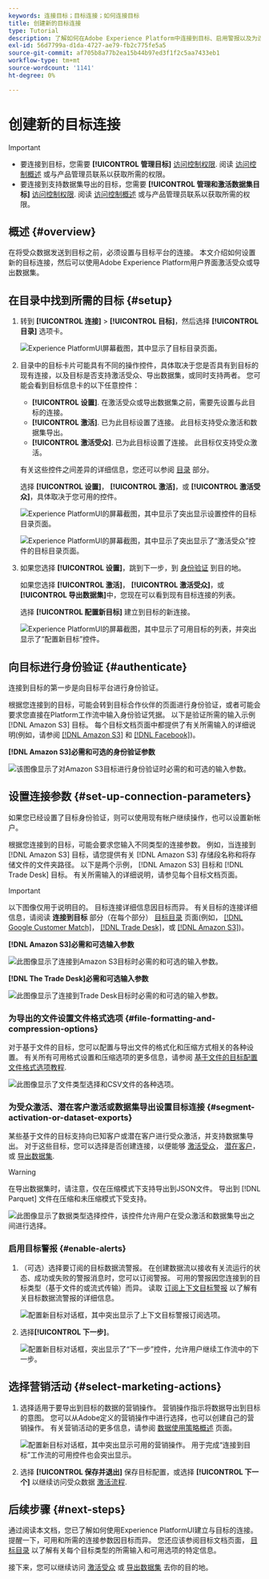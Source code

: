 ```yaml
---
keywords: 连接目标；目标连接；如何连接目标
title: 创建新的目标连接
type: Tutorial
description: 了解如何在Adobe Experience Platform中连接到目标、启用警报以及为连接的目标设置营销操作。
exl-id: 56d7799a-d1da-4727-ae79-fb2c775fe5a5
source-git-commit: af705b8a77b2ea15b44b97ed3f1f2c5aa7433eb1
workflow-type: tm+mt
source-wordcount: '1141'
ht-degree: 0%

---
```


# 创建新的目标连接

>[!IMPORTANT]
> 
>* 要连接到目标，您需要 **[!UICONTROL 管理目标]** [访问控制权限](/help/access-control/home.md#permissions). 阅读 [访问控制概述](/help/access-control/ui/overview.md) 或与产品管理员联系以获取所需的权限。
>* 要连接到支持数据集导出的目标，您需要 **[!UICONTROL 管理和激活数据集目标]** [访问控制权限](/help/access-control/home.md#permissions). 阅读 [访问控制概述](/help/access-control/ui/overview.md) 或与产品管理员联系以获取所需的权限。

## 概述 {#overview}

在将受众数据发送到目标之前，必须设置与目标平台的连接。 本文介绍如何设置新的目标连接，然后可以使用Adobe Experience Platform用户界面激活受众或导出数据集。

## 在目录中找到所需的目标 {#setup}

1. 转到 **[!UICONTROL 连接]** > **[!UICONTROL 目标]**，然后选择 **[!UICONTROL 目录]** 选项卡。

   ![Experience PlatformUI屏幕截图，其中显示了目标目录页面。](../assets/ui/connect-destinations/catalog.png)

2. 目录中的目标卡片可能具有不同的操作控件，具体取决于您是否具有到目标的现有连接，以及目标是否支持激活受众、导出数据集，或同时支持两者。 您可能会看到目标信息卡的以下任意控件：

   * **[!UICONTROL 设置]**. 在激活受众或导出数据集之前，需要先设置与此目标的连接。
   * **[!UICONTROL 激活]**. 已为此目标设置了连接。 此目标支持受众激活和数据集导出。
   * **[!UICONTROL 激活受众]**. 已为此目标设置了连接。 此目标仅支持受众激活。

   有关这些控件之间差异的详细信息，您还可以参阅 [目录](../ui/destinations-workspace.md#catalog) 部分。

   选择 **[!UICONTROL 设置]**， **[!UICONTROL 激活]**，或 **[!UICONTROL 激活受众]**，具体取决于您可用的控件。

   ![Experience PlatformUI的屏幕截图，其中显示了突出显示设置控件的目标目录页面。](../assets/ui/connect-destinations/set-up.png)

   ![Experience PlatformUI的屏幕截图，其中显示了突出显示了“激活受众”控件的目标目录页面。](../assets/ui/connect-destinations/activate-segments.png)

3. 如果您选择 **[!UICONTROL 设置]**，跳到下一步，到 [身份验证](#authenticate) 到目的地。

   如果您选择 **[!UICONTROL 激活]**， **[!UICONTROL 激活受众]**，或 **[!UICONTROL 导出数据集]**&#x200B;中，您现在可以看到现有目标连接的列表。

   选择 **[!UICONTROL 配置新目标]** 建立到目标的新连接。

   ![Experience PlatformUI的屏幕截图，其中显示了可用目标的列表，并突出显示了“配置新目标”控件。](../assets/ui/connect-destinations/configure-new-destination.png)

## 向目标进行身份验证 {#authenticate}

连接到目标的第一步是向目标平台进行身份验证。

根据您连接到的目标，可能会转到目标合作伙伴的页面进行身份验证，或者可能会要求您直接在Platform工作流中输入身份验证凭据。 以下是验证所需的输入示例 [!DNL Amazon S3] 目标。 每个目标文档页面中都提供了有关所需输入的详细说明(例如，请参阅 [[!DNL Amazon S3]](/help/destinations/catalog/cloud-storage/amazon-s3.md#authenticate) 和 [[!DNL Facebook]](/help/destinations/catalog/social/facebook.md#authenticate))。

**[!DNL Amazon S3]必需和可选的身份验证参数**

![该图像显示了对Amazon S3目标进行身份验证时必需的和可选的输入参数。](../assets/ui/connect-destinations/authenticate-amazon-s3-example.png)

## 设置连接参数 {#set-up-connection-parameters}

如果您已经设置了目标身份验证，则可以使用现有帐户继续操作，也可以设置新帐户。

根据您连接到的目标，可能会要求您输入不同类型的连接参数。 例如，当连接到 [!DNL Amazon S3] 目标，请您提供有关 [!DNL Amazon S3] 存储段名称和将存储文件的文件夹路径。 以下是两个示例， [!DNL Amazon S3] 目标和 [!DNL Trade Desk] 目标。 有关所需输入的详细说明，请参见每个目标文档页面。

>[!IMPORTANT]
>
>以下图像仅用于说明目的。 目标连接详细信息因目标而异。 有关目标的连接详细信息，请阅读 **连接到目标** 部分（在每个部分） [目标目录](../catalog/overview.md) 页面(例如， [[!DNL Google Customer Match]](../catalog/advertising/google-customer-match.md#connect)， [[!DNL Trade Desk]](/help/destinations/catalog/advertising/tradedesk.md#connect)，或 [[!DNL Amazon S3]](/help/destinations/catalog/cloud-storage/amazon-s3.md#destination-details))。

**[!DNL Amazon S3]必需和可选输入参数**

![此图像显示了连接到Amazon S3目标时必需的和可选的输入参数。](../assets/ui/connect-destinations/connect-destination-amazons3-example.png)

**[!DNL The Trade Desk]必需和可选输入参数**

![此图像显示了连接到Trade Desk目标时必需的和可选的输入参数。](../assets/ui/connect-destinations/connect-destination-trade-desk-example.png)

### 为导出的文件设置文件格式选项 {#file-formatting-and-compression-options}

对于基于文件的目标，您可以配置与导出文件的格式化和压缩方式相关的各种设置。 有关所有可用格式设置和压缩选项的更多信息，请参阅 [基于文件的目标配置文件格式选项教程](/help/destinations/ui/batch-destinations-file-formatting-options.md).

![此图像显示了文件类型选择和CSV文件的各种选项。](/help/destinations/assets/ui/connect-destinations/file-formatting-options.png)

### 为受众激活、潜在客户激活或数据集导出设置目标连接 {#segment-activation-or-dataset-exports}

某些基于文件的目标支持向已知客户或潜在客户进行受众激活，并支持数据集导出。 对于这些目标，您可以选择是否创建连接，以便能够 [激活受众](/help/destinations/ui/activate-batch-profile-destinations.md)， [潜在客户](/help/destinations/ui/activate-prospect-audiences.md)，或 [导出数据集](/help/destinations/ui/export-datasets.md).

>[!WARNING]
>
>在导出数据集时，请注意，仅在压缩模式下支持导出到JSON文件。 导出到 [!DNL Parquet] 文件在压缩和未压缩模式下受支持。

![此图像显示了数据类型选择控件，该控件允许用户在受众激活和数据集导出之间进行选择。](/help/destinations/assets/ui/connect-destinations/data-type-selection.png)

### 启用目标警报 {#enable-alerts}

1. （可选）选择要订阅的目标数据流警报。 在创建数据流以接收有关流运行的状态、成功或失败的警报消息时，您可以订阅警报。 可用的警报因您连接到的目标类型（基于文件的或流式传输）而异。 读取 [订阅上下文目标警报](alerts.md) 以了解有关目标数据流警报的详细信息。

   ![配置新目标对话框，其中突出显示了上下文目标警报订阅选项。](../assets/ui/connect-destinations/subscribe-to-alerts.png)

2. 选择&#x200B;**[!UICONTROL 下一步]**。

   ![配置新目标对话框，突出显示了“下一步”控件，允许用户继续工作流中的下一步。](../assets/ui/connect-destinations/next.png)

## 选择营销活动 {#select-marketing-actions}

1. 选择适用于要导出到目标的数据的营销操作。 营销操作指示将数据导出到目标的意图。 您可以从Adobe定义的营销操作中进行选择，也可以创建自己的营销操作。 有关营销活动的更多信息，请参阅 [数据使用策略概述](../../data-governance/policies/overview.md) 页面。

   ![配置新目标对话框，其中突出显示可用的营销操作。 用于完成“连接到目标”工作流的可用控件也会突出显示。](../assets/ui/connect-destinations/governance.png)

2. 选择 **[!UICONTROL 保存并退出]** 保存目标配置，或选择 **[!UICONTROL 下一个]** 以继续访问受众数据 [激活流程](activation-overview.md).

## 后续步骤 {#next-steps}

通过阅读本文档，您已了解如何使用Experience PlatformUI建立与目标的连接。 提醒一下，可用和所需的连接参数因目标而异。 您还应该参阅目标文档页面， [目标目录](/help/destinations/catalog/overview.md) 以了解有关每个目标类型的所需输入和可用选项的特定信息。

接下来，您可以继续访问 [激活受众](/help/destinations/ui/activation-overview.md) 或 [导出数据集](/help/destinations/ui/export-datasets.md) 去你的目的地。